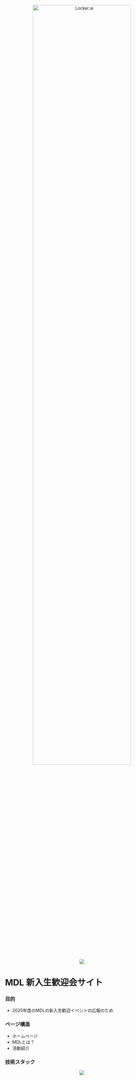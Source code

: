 
<p align="center" dir="auto">
  <picture>
    <source media="(prefers-color-scheme: dark)" srcset="https://github.com/Juna1013/mdl-welcome-site/blob/main/public/mdl-logo.png?raw=true">
    <source media="(prefers-color-scheme: light)" srcset="https://github.com/Juna1013/mdl-welcome-site/blob/main/public/mdl-logo.png?raw=true">
    <img src="https://github.com/Juna1013/mdl-welcome-site/blob/main/public/mdl-logo.png?raw=true" alt="Locker.ai" width="80%" height="auto" />
  </picture>
</p>

<div align="center">
  <a href="https://skillicons.dev">
    <img src="https://skillicons.dev/icons?i=javascript,typescript,react,nextjs,tailwindcss,vercel" /></br>
  </a>
</div>

# MDL 新入生歓迎会サイト

### 目的
- 2025年度のMDLの新入生歓迎イベントの広報のため

### ページ構造
- ホームページ
- MDLとは？
- 活動紹介

### 技術スタック
<div align="center">
  <a href="https://skillicons.dev">
    <img src="https://skillicons.dev/icons?i=javascript,typescript,react,nextjs,tailwindcss,vercel" /></br>
  </a>
</div>
